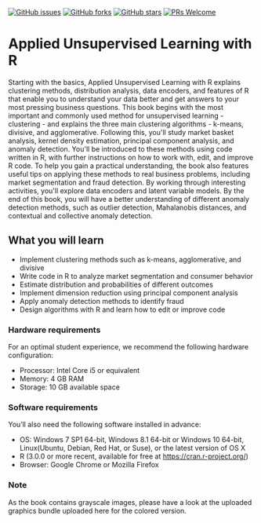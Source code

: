 [![GitHub issues](https://img.shields.io/github/issues/TrainingByPackt/Applied-Unsupervised-Learning-with-R.svg)](https://github.com/TrainingByPackt/Applied-Unsupervised-Learning-with-R/issues)
[![GitHub forks](https://img.shields.io/github/forks/TrainingByPackt/Applied-Unsupervised-Learning-with-R.svg)](https://github.com/TrainingByPackt/Applied-Unsupervised-Learning-with-R/network)
[![GitHub stars](https://img.shields.io/github/stars/TrainingByPackt/Applied-Unsupervised-Learning-with-R.svg)](https://github.com/TrainingByPackt/Applied-Unsupervised-Learning-with-R/stargazers)
[![PRs Welcome](https://img.shields.io/badge/PRs-welcome-brightgreen.svg)](https://github.com/TrainingByPackt/Applied-Unsupervised-Learning-with-R/pulls)



# Applied Unsupervised Learning with R
Starting with the basics, Applied Unsupervised Learning with R explains clustering methods, distribution analysis, data encoders, and features of R that enable you to understand your data better and get answers to your most pressing business questions. 
This book begins with the most important and commonly used method for unsupervised learning - clustering - and explains the three main clustering algorithms - k-means, divisive, and agglomerative. Following this, you'll study market basket analysis, kernel density estimation, principal component analysis, and anomaly detection. You'll be introduced to these methods using code written in R, with further instructions on how to work with, edit, and improve R code. To help you gain a practical understanding, the book also features useful tips on applying these methods to real business problems, including market segmentation and fraud detection. By working through interesting activities, you'll explore data encoders and latent variable models. 
By the end of this book, you will have a better understanding of different anomaly detection methods, such as outlier detection, Mahalanobis distances, and contextual and collective anomaly detection.



## What you will learn
* Implement clustering methods such as k-means, agglomerative, and divisive
* Write code in R to analyze market segmentation and consumer behavior
* Estimate distribution and probabilities of different outcomes
* Implement dimension reduction using principal component analysis
* Apply anomaly detection methods to identify fraud
* Design algorithms with R and learn how to edit or improve code

### Hardware requirements
For an optimal student experience, we recommend the following hardware configuration:
* Processor: Intel Core i5 or equivalent
* Memory: 4 GB RAM
* Storage: 10 GB available space



### Software requirements
You’ll also need the following software installed in advance:
* OS: Windows 7 SP1 64-bit, Windows 8.1 64-bit or Windows 10 64-bit, Linux(Ubuntu, Debian, Red Hat, or Suse), or the latest version of OS X
* R (3.0.0 or more recent, available for free at https://cran.r-project.org/)
* Browser: Google Chrome or Mozilla Firefox

### Note
As the book contains grayscale images, please have a look at the uploaded graphics bundle uploaded here for the colored version.


